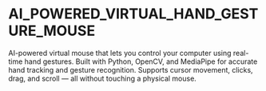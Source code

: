 # AI_POWERED_VIRTUAL_HAND_GESTURE_MOUSE
AI-powered virtual mouse that lets you control your computer using real-time hand gestures. Built with Python, OpenCV, and MediaPipe for accurate hand tracking and gesture recognition. Supports cursor movement, clicks, drag, and scroll — all without touching a physical mouse.
